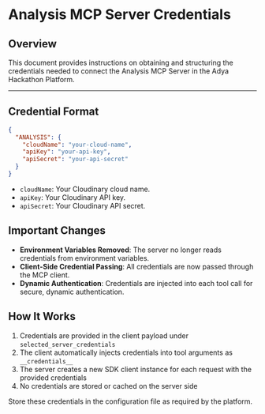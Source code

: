 # Analysis MCP Server Credentials

## Overview
This document provides instructions on obtaining and structuring the credentials needed to connect the Analysis MCP Server in the Adya Hackathon Platform.

---

## Credential Format
```json
{
  "ANALYSIS": {
    "cloudName": "your-cloud-name",
    "apiKey": "your-api-key",
    "apiSecret": "your-api-secret"
  }
}
```

- `cloudName`: Your Cloudinary cloud name.
- `apiKey`: Your Cloudinary API key.
- `apiSecret`: Your Cloudinary API secret.

## Important Changes
- **Environment Variables Removed**: The server no longer reads credentials from environment variables.
- **Client-Side Credential Passing**: All credentials are now passed through the MCP client.
- **Dynamic Authentication**: Credentials are injected into each tool call for secure, dynamic authentication.

## How It Works
1. Credentials are provided in the client payload under `selected_server_credentials`
2. The client automatically injects credentials into tool arguments as `__credentials__`
3. The server creates a new SDK client instance for each request with the provided credentials
4. No credentials are stored or cached on the server side

Store these credentials in the configuration file as required by the platform. 